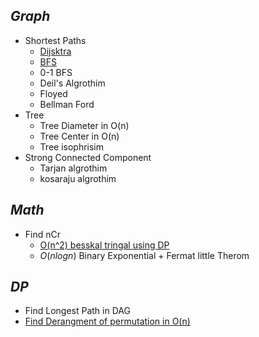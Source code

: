 
## _Graph_
- Shortest Paths
	- [Dijsktra](dijkstra.cpp)
	- [BFS](BFS.cpp)
	- 0-1 BFS
	- Deil's Algrothim
	- Floyed
	- Bellman Ford
- Tree
	- Tree Diameter in O(n)
	- Tree Center in O(n)
	- Tree isophrisim
- Strong Connected Component
	- Tarjan algrothim
	- kosaraju algrothim
## _Math_
- Find nCr
	- [O(n^2) besskal tringal using DP](nCr_DP.cpp)
	- $O(n logn)$ Binary Exponential + Fermat little Therom

## _DP_
- Find Longest Path in DAG
- [Find Derangment of permutation in O(n)](derangement.cpp)

